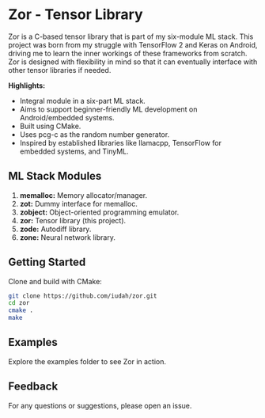 # Zor - Tensor Library

Zor is a C-based tensor library that is part of my six-module ML stack. This project was born from my struggle with TensorFlow 2 and Keras on Android, driving me to learn the inner workings of these frameworks from scratch. Zor is designed with flexibility in mind so that it can eventually interface with other tensor libraries if needed.

**Highlights:**
- Integral module in a six-part ML stack.
- Aims to support beginner-friendly ML development on Android/embedded systems.
- Built using CMake.
- Uses pcg-c as the random number generator.
- Inspired by established libraries like llamacpp, TensorFlow for embedded systems, and TinyML.

## ML Stack Modules
1. **memalloc:** Memory allocator/manager.
2. **zot:** Dummy interface for memalloc.
3. **zobject:** Object-oriented programming emulator.
4. **zor:** Tensor library (this project).
5. **zode:** Autodiff library.
6. **zone:** Neural network library.

## Getting Started

Clone and build with CMake:
```bash
git clone https://github.com/iudah/zor.git
cd zor
cmake .
make
```

## Examples

Explore the examples folder to see Zor in action.

## Feedback

For any questions or suggestions, please open an issue.

